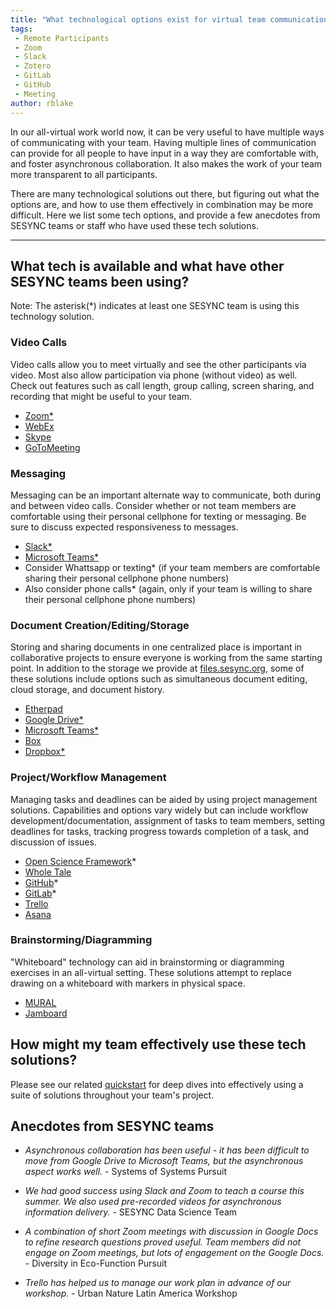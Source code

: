 ```yaml
---
title: "What technological options exist for virtual team communication?"
tags:
 - Remote Participants
 - Zoom
 - Slack
 - Zotero
 - GitLab
 - GitHub
 - Meeting
author: rblake
---
```

  
In our all-virtual work world now, it can be very useful to have multiple ways of communicating with your team.  Having multiple lines of communication can provide for all people to have input in a way they are comfortable with, and foster asynchronous collaboration.  It also makes the work of your team more transparent to all participants.  

There are many technological solutions out there, but figuring out what the options are, and how to use them effectively in combination may be more difficult.  Here we list some tech options, and provide a few anecdotes from SESYNC teams or staff who have used these tech solutions.  

----------------------------

## What tech is available and what have other SESYNC teams been using?

Note: The asterisk(*) indicates at least one SESYNC team is using this technology solution.

### Video Calls

Video calls allow you to meet virtually and see the other participants via video.  Most also allow participation via phone (without video) as well.  Check out features such as call length, group calling, screen sharing, and recording that might be useful to your team. 

 - [Zoom*](https://zoom.us/)
 - [WebEx](https://www.webex.com/)
 - [Skype](https://www.skype.com/en/)
 - [GoToMeeting](https://www.goto.com/meeting)
 
### Messaging

Messaging can be an important alternate way to communicate, both during and between video calls.  Consider whether or not team members are comfortable using their personal cellphone for texting or messaging.  Be sure to discuss expected responsiveness to messages.  

 - [Slack*](https://slack.com/)
 - [Microsoft Teams*](https://www.microsoft.com/en-us/microsoft-365/microsoft-teams/group-chat-software)
 - Consider Whattsapp or texting* (if your team members are comfortable sharing their personal cellphone phone numbers)
 - Also consider phone calls* (again, only if your team is willing to share their personal cellphone phone numbers)
 
### Document Creation/Editing/Storage

Storing and sharing documents in one centralized place is important in collaborative projects to ensure everyone is working from the same starting point.  In addition to the storage we provide at [files.sesync.org](files.sesync.org), some of these solutions include options such as simultaneous document editing, cloud storage, and document history.  

 - [Etherpad](https://etherpad.org/)
 - [Google Drive*](https://www.google.com/intl/en/drive/)
 - [Microsoft Teams*](https://www.microsoft.com/en-us/microsoft-365/microsoft-teams/group-chat-software)
 - [Box](https://www.box.com/)
 - [Dropbox*](https://www.dropbox.com/)
 
### Project/Workflow Management

Managing tasks and deadlines can be aided by using project management solutions.  Capabilities and options vary widely but can include workflow development/documentation, assignment of tasks to team members, setting deadlines for tasks, tracking progress towards completion of a task, and discussion of issues. 

 - [Open Science Framework](https://osf.io/)*
 - [Whole Tale](https://wholetale.org/)
 - [GitHub](https://github.com)*  
 - [GitLab](https://gitlab.com)*
 - [Trello](https://trello.com/)
 - [Asana](https://asana.com/)

### Brainstorming/Diagramming

"Whiteboard" technology can aid in brainstorming or diagramming exercises in an all-virtual setting.  These solutions attempt to replace drawing on a whiteboard with markers in physical space.  

 - [MURAL](https://www.mural.co/)
 - [Jamboard](https://edu.google.com/products/jamboard/?modal_active=none)

## How might my team effectively use these tech solutions? 

Please see our related [quickstart](https://cyberhelp.sesync.org/quickstart/) for deep dives into effectively using a suite of solutions throughout your team's project.  
  
## Anecdotes from SESYNC teams
 - _Asynchronous collaboration has been useful - it has been difficult to move from Google Drive to Microsoft Teams, but the asynchronous aspect works well._ - Systems of Systems Pursuit

 - _We had good success using Slack and Zoom to teach a course this summer.  We also used pre-recorded videos for asynchronous information delivery._ - SESYNC Data Science Team
 
 - _A combination of short Zoom meetings with discussion in Google Docs to refine research questions proved useful.  Team members did not engage on Zoom meetings, but lots of engagement on the Google Docs._ - Diversity in Eco-Function Pursuit 
 
 - _Trello has helped us to manage our work plan in advance of our workshop._ - Urban Nature Latin America Workshop 
